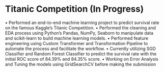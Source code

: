 # Titanic Competition (In Progress)
•	Performed an end-to-end machine learning project to predict survival rate on the famous Kaggle’s Titanic Competition.
•	Performed the cleaning and EDA process using Python’s Pandas, NumPy, Seaborn to manipulate data and scikit-learn to build machine learning models.
•	Performed feature engineering using Custom Transformer and Transformation Pipeline to automate the process and facilitate the workflow.
•	Currently utilizing SGD Classifier and Random Forest Classifier to predict the survival rate with the initial ROC score of 84.39% and 84.35% score.
•	Working on Error Analysis and Tuning the models using GridSearchCV before making the submission
